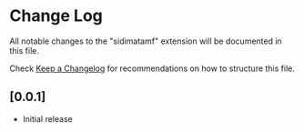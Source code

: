 # Change Log

All notable changes to the "sidimatamf" extension will be documented in this file.

Check [Keep a Changelog](http://keepachangelog.com/) for recommendations on how to structure this file.

## [0.0.1]

- Initial release